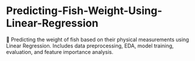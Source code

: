 # Predicting-Fish-Weight-Using-Linear-Regression
🎣 Predicting the weight of fish based on their physical measurements using Linear Regression. Includes data preprocessing, EDA, model training, evaluation, and feature importance analysis.
